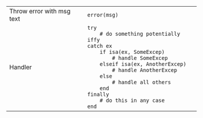 |                           |                                                                                                                                                                                                                                                                                                                       |
| ------------------------- | --------------------------------------------------------------------------------------------------------------------------------------------------------------------------------------------------------------------------------------------------------------------------------------------------------------------- |
| Throw error with msg text | `error(msg)`                                                                                                                                                                                                                                                                                                          |
| Handler                   | `try`<br>`    # do something potentially iffy`<br>`catch ex`<br>`    if isa(ex, SomeExcep)`<br>`        # handle SomeExcep`<br>`    elseif isa(ex, AnotherExcep)`<br>`        # handle AnotherExcep`<br>`    else`<br>`        # handle all others`<br>`    end`<br>`finally`<br>`    # do this in any case`<br>`end` |
